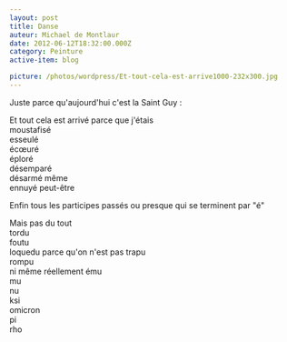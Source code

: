 ```yaml
---
layout: post
title: Danse
auteur: Michael de Montlaur
date: 2012-06-12T18:32:00.000Z
category: Peinture
active-item: blog

picture: /photos/wordpress/Et-tout-cela-est-arrive1000-232x300.jpg
---
```

Juste parce qu'aujourd'hui c'est la Saint Guy :
>
Et tout cela est arrivé parce que j'étais  
moustafisé  
esseulé  
écœuré  
éploré  
désemparé  
désarmé même  
ennuyé peut-être  
>
Enfin tous les participes passés ou presque qui se terminent par "é"  
>
<!--more-->
>
Mais pas du tout  
tordu  
foutu  
loquedu parce qu'on n'est pas trapu  
rompu  
ni même réellement ému  
mu  
nu  
ksi  
omicron  
pi  
rho  
